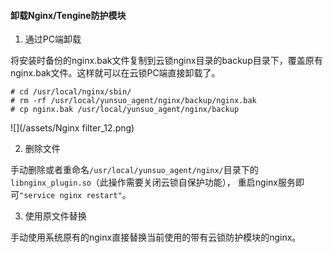 #### 卸载Nginx/Tengine防护模块
1.  通过PC端卸载
    
 将安装时备份的nginx.bak文件复制到云锁nginx目录的backup目录下，覆盖原有nginx.bak文件。这样就可以在云锁PC端直接卸载了。      
 ```
 # cd /usr/local/nginx/sbin/ 
 # rm -rf /usr/local/yunsuo_agent/nginx/backup/nginx.bak 
 # cp nginx.bak /usr/local/yunsuo_agent/nginx/backup
 ```

 ![](/assets/Nginx filter_12.png)

2. 删除文件
 
 手动删除或者重命名`/usr/local/yunsuo_agent/nginx/`目录下的 `libnginx_plugin.so`（此操作需要关闭云锁自保护功能）， 重启nginx服务即可`"service nginx restart"`。 

3. 使用原文件替换
    
 手动使用系统原有的nginx直接替换当前使用的带有云锁防护模块的nginx。